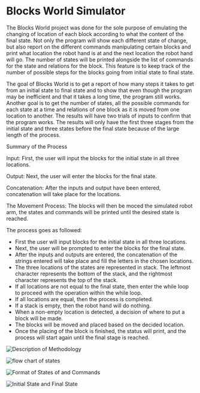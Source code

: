 # Blocks World Simulator

The Blocks World project was done for the sole purpose of emulating the changing of location of each block according to what the content of the final state. Not only the program will show each different state of change, but also report on the different commands manipulating certain blocks and print what location the robot hand is at and the next location the robot hand will go. The number of states will be printed alongside the list of commands for the state and relations for the block. This feature is to keep track of the number of possible steps for the blocks going from initial state to final state.

The goal of Blocks World is to get a report of how many steps it takes to get from an initial state to final state and to show that even though the program may be inefficient and that it takes a long time, the program still works. Another goal is to get the number of states, all the possible commands for each state at a time and relations of one block as it is moved from one location to another. The results will have two trials of inputs to confirm that the program works. The results will only have the first three stages from the initial state and three states before the final state because of the large length of the process.


Summary of the Process

Input: First, the user will input the blocks for the initial state in all three locations.

Output: Next, the user will enter the blocks for the final state.

Concatenation: After the inputs and output have been entered, concatenation will take place for the locations.

The Movement Process: The blocks will then be moced the simulated robot arm, the states and commands will be printed until the desired state is reached.


The process goes as followed:
- First the user will input blocks for the initial state in all three locations.
- Next, the user will be prompted to enter the blocks for the final state.
- After the inputs and outputs are entered, the concatenation of the strings entered will take place and fill the letters in the chosen locations.
- The three locations of the states are represented in stack. The leftmost character represents the bottom of the stack, and the rightmost character represents the top of the stack.
- If all locations are not equal to the final state, then enter the while loop to proceed with the operation within the while loop.
- If all locations are equal, then the process is completed.
- If a stack is empty, then the robot hand will do nothing.
- When a non-empty location is detected, a decision of where to put a block will be made.
- The blocks will be moved and placed based on the decided location.
- Once the placing of the block is finished, the status will print, and the process will start again until the final stage is reached.



![Description of Methodology](https://github.com/user-attachments/assets/525e7ffe-da8a-437c-aed1-d0b8c703f99d)


![flow chart of states](https://github.com/user-attachments/assets/18037209-6b90-45cb-853f-676102abba4b)


![Format of States of and Commands](https://github.com/user-attachments/assets/86695e8f-6437-4b9b-b8ae-50c55c9092cf)


![Initial State and Final State](https://github.com/user-attachments/assets/f67aaf0c-8919-4fb4-a8a2-e5fc5a77eb82)
